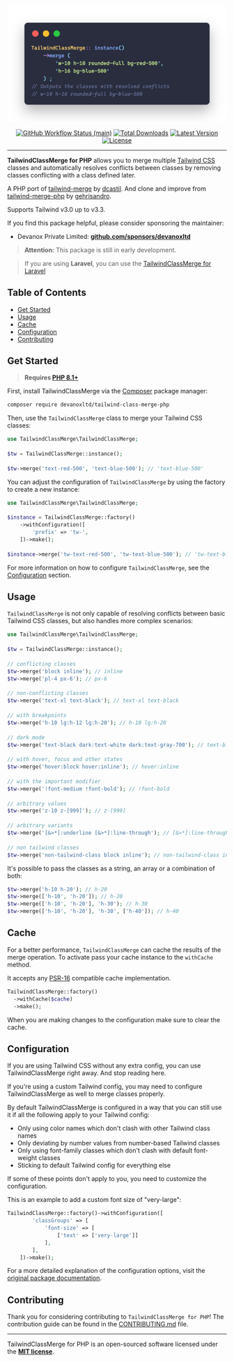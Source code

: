 <p align="center">
    <img src="https://raw.githubusercontent.com/devanoxltd/tailwind-class-merge-php/main/art/example.png" width="600" alt="TailwindClassMerge for PHP">
    <p align="center">
        <a href="https://github.com/devanoxltd/tailwind-class-merge-php/actions"><img alt="GitHub Workflow Status (main)" src="https://img.shields.io/github/actions/workflow/status/devanoxltd/tailwind-class-merge-php/tests.yml?branch=main&label=tests&style=round-square"></a>
        <a href="https://packagist.org/packages/devanoxltd/tailwind-class-merge-php"><img alt="Total Downloads" src="https://img.shields.io/packagist/dt/devanoxltd/tailwind-class-merge-php"></a>
        <a href="https://packagist.org/packages/devanoxltd/tailwind-class-merge-php"><img alt="Latest Version" src="https://img.shields.io/packagist/v/devanoxltd/tailwind-class-merge-php"></a>
        <a href="https://packagist.org/packages/devanoxltd/tailwind-class-merge-php"><img alt="License" src="https://img.shields.io/github/license/devanoxltd/tailwind-class-merge-php"></a>
    </p>
</p>

------

**TailwindClassMerge for PHP** allows you to merge multiple [Tailwind CSS](https://tailwindcss.com/) classes and automatically resolves conflicts between classes by removing classes conflicting with a class defined later.

A PHP port of [tailwind-merge](https://github.com/dcastil/tailwind-merge) by [dcastil](https://github.com/dcastil).
And clone and improve from [tailwind-merge-php](https://github.com/gehrisandro/tailwind-merge-php) by [gehrisandro](https://github.com/gehrisandro).

Supports Tailwind v3.0 up to v3.3.

If you find this package helpful, please consider sponsoring the maintainer:
- Devanox Private Limited: **[github.com/sponsors/devanoxltd](https://github.com/sponsors/devanoxltd)**

> **Attention:** This package is still in early development.

> If you are using **Laravel**, you can use the [TailwindClassMerge for Laravel](https://github.com/devanoxltd/tailwind-class-merge-laravel)

## Table of Contents
- [Get Started](#get-started)
- [Usage](#usage)
- [Cache](#cache)
- [Configuration](#configuration)
- [Contributing](#contributing)

## Get Started

> **Requires [PHP 8.1+](https://php.net/releases/)**

First, install TailwindClassMerge via the [Composer](https://getcomposer.org/) package manager:

```bash
composer require devanoxltd/tailwind-class-merge-php
```

Then, use the `TailwindClassMerge` class to merge your Tailwind CSS classes:

```php
use TailwindClassMerge\TailwindClassMerge;

$tw = TailwindClassMerge::instance();

$tw->merge('text-red-500', 'text-blue-500'); // 'text-blue-500'
```

You can adjust the configuration of `TailwindClassMerge` by using the factory to create a new instance:

```php
use TailwindClassMerge\TailwindClassMerge;

$instance = TailwindClassMerge::factory()
    ->withConfiguration([
        'prefix' => 'tw-',
    ])->make();

$instance->merge('tw-text-red-500', 'tw-text-blue-500'); // 'tw-text-blue-500'
```

For more information on how to configure `TailwindClassMerge`, see the [Configuration](#configuration) section.

## Usage

`TailwindClassMerge` is not only capable of resolving conflicts between basic Tailwind CSS classes, but also handles more complex scenarios:

```php
use TailwindClassMerge\TailwindClassMerge;

$tw = TailwindClassMerge::instance();

// conflicting classes
$tw->merge('block inline'); // inline
$tw->merge('pl-4 px-6'); // px-6

// non-conflicting classes
$tw->merge('text-xl text-black'); // text-xl text-black

// with breakpoints
$tw->merge('h-10 lg:h-12 lg:h-20'); // h-10 lg:h-20

// dark mode
$tw->merge('text-black dark:text-white dark:text-gray-700'); // text-black dark:text-gray-700

// with hover, focus and other states
$tw->merge('hover:block hover:inline'); // hover:inline

// with the important modifier
$tw->merge('!font-medium !font-bold'); // !font-bold

// arbitrary values
$tw->merge('z-10 z-[999]'); // z-[999]

// arbitrary variants
$tw->merge('[&>*]:underline [&>*]:line-through'); // [&>*]:line-through

// non tailwind classes
$tw->merge('non-tailwind-class block inline'); // non-tailwind-class inline
```

It's possible to pass the classes as a string, an array or a combination of both:

```php
$tw->merge('h-10 h-20'); // h-20
$tw->merge(['h-10', 'h-20']); // h-20
$tw->merge(['h-10', 'h-20'], 'h-30'); // h-30
$tw->merge(['h-10', 'h-20'], 'h-30', ['h-40']); // h-40
```

## Cache
For a better performance, `TailwindClassMerge` can cache the results of the merge operation.
To activate pass your cache instance to the `withCache` method.

It accepts any [PSR-16](https://www.php-fig.org/psr/psr-16/) compatible cache implementation.

```php
TailwindClassMerge::factory()
  ->withCache($cache)
  ->make();
```

When you are making changes to the configuration make sure to clear the cache.

## Configuration

If you are using Tailwind CSS without any extra config, you can use TailwindClassMerge right away. And stop reading here.

If you're using a custom Tailwind config, you may need to configure TailwindClassMerge as well to merge classes properly.

By default TailwindClassMerge is configured in a way that you can still use it if all the following apply to your Tailwind config:

- Only using color names which don't clash with other Tailwind class names
- Only deviating by number values from number-based Tailwind classes
- Only using font-family classes which don't clash with default font-weight classes
- Sticking to default Tailwind config for everything else

If some of these points don't apply to you, you need to customize the configuration.

This is an example to add a custom font size of "very-large":
```php
TailwindClassMerge::factory()->withConfiguration([
        'classGroups' => [
            'font-size' => [
                ['text' => ['very-large']]
            ],
        ],
    ])->make();
```

For a more detailed explanation of the configuration options, visit the [original package documentation](https://github.com/dcastil/tailwind-merge/blob/v1.14.0/docs/configuration.md).

## Contributing

Thank you for considering contributing to `TailwindClassMerge for PHP`! The contribution guide can be found in the [CONTRIBUTING.md](CONTRIBUTING.md) file.

---

TailwindClassMerge for PHP is an open-sourced software licensed under the **[MIT license](https://opensource.org/licenses/MIT)**.
